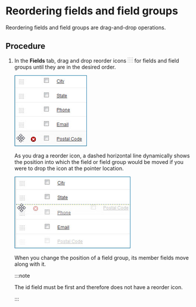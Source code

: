 # Reordering fields and field groups 

<head>
  <meta name="guidename" content="DataHub"/>
  <meta name="context" content="GUID-ed3866e7-181b-446d-a080-6f1336bfe56f"/>
</head>

Reordering fields and field groups are drag-and-drop operations.

## Procedure

1.  In the **Fields** tab, drag and drop reorder icons ![](../Images/Common/main-ic-dots-16-gray-on-white_404b1c3f-e21a-4b67-ba76-65412d39eb70.jpg) for fields and field groups until they are in the desired order.

    ![Dragging the field Postal Code from its current location three fields below the field State.](../Images/Models/mdm-li-fields-reorder_7439150b-d694-4322-9a09-8da32fb8108a.jpg)

    As you drag a reorder icon, a dashed horizontal line dynamically shows the position into which the field or field group would be moved if you were to drop the icon at the pointer location.

    ![Dropping the field Postal Code immediately below the field State.](../Images/Models/mdm-li-fields-reordering_ad92702f-a33d-4e4b-982a-d4764e243877.jpg)

    When you change the position of a field group, its member fields move along with it.

    :::note
    
    The id field must be first and therefore does not have a reorder icon.

    :::